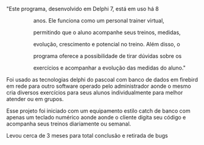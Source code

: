 



"Este programa, desenvolvido em Delphi 7, está em uso há 8

                  anos. Ele funciona como um personal trainer virtual,

                  permitindo que o aluno acompanhe seus treinos, medidas,

                  evolução, crescimento e potencial no treino. Além disso, o

                  programa oferece a possibilidade de tirar dúvidas sobre os

                  exercícios e acompanhar a evolução das medidas do aluno."

Foi usado as tecnologias delphi do pascoal com banco de dados em firebird  em rede para outro software operado pelo administrador aonde o mesmo cria diversos exercícios para seus alunos individualmente para melhor atender ou em grupos.

Esse projeto foi iniciado com um equipamento estilo catch de banco com apenas um teclado numérico aonde aonde o cliente digita seu código e acompanha seus treinos diariamente ou semanal.

Levou cerca de 3 meses para total conclusão e retirada de bugs

